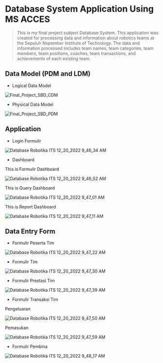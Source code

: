 # Database System Application Using MS ACCES
> This is my final project subject Database System. This application was created for
processing data and information about robotics teams at the Sepuluh Nopember Institute of Technology. The data and information processed includes team names, team categories, team members, team positions, coaches, team transactions, and achievements of each existing team.

## Data Model (PDM and LDM)
- Logical Data Model


![Final_Project_SBD_CDM](https://user-images.githubusercontent.com/89715780/208635903-4d4a17f6-97a1-4e4b-a9c2-9885387815d4.png)


- Physical Data Model

![Final_Project_SBD_PDM](https://user-images.githubusercontent.com/89715780/208635940-1fe7861c-e942-4cf4-a3ca-483811cbd5c7.png)

## Application

- Login Formulir


![Database Robotika ITS 12_20_2022 9_46_34 AM](https://user-images.githubusercontent.com/89715780/208637417-ccc55287-2608-4fb7-a2dc-a998c3cf8993.png)

- Dashboard

This is Formulir Dashboard

![Database Robotika ITS 12_20_2022 9_46_52 AM](https://user-images.githubusercontent.com/89715780/208637494-7c15a4db-c0ce-4a92-9106-80adaf3ce288.png)


This is Query Dashboard

![Database Robotika ITS 12_20_2022 9_47_01 AM](https://user-images.githubusercontent.com/89715780/208637634-04ad5b4c-76ce-4588-b925-60c3c039ad01.png)


This is Report Dashboard

![Database Robotika ITS 12_20_2022 9_47_11 AM](https://user-images.githubusercontent.com/89715780/208637728-8019a33d-e5e2-444c-9c8c-5d598b7200cd.png)


## Data Entry Form

- Formulir Peserta Tim

![Database Robotika ITS 12_20_2022 9_47_22 AM](https://user-images.githubusercontent.com/89715780/208637925-f9b4f70a-b393-417a-9b28-a12d751e0b06.png)



- Formulir Tim

![Database Robotika ITS 12_20_2022 9_47_30 AM](https://user-images.githubusercontent.com/89715780/208637971-597cfacd-2d0d-49c9-9576-4fa258abdb3c.png)


- Formulir Prestasi Tim

![Database Robotika ITS 12_20_2022 9_47_39 AM](https://user-images.githubusercontent.com/89715780/208638064-5cfa83ab-63e6-4ce8-9edb-65b47015e3c4.png)


- Formulir Transaksi Tim

Pengeluaran

![Database Robotika ITS 12_20_2022 9_47_50 AM](https://user-images.githubusercontent.com/89715780/208638156-22ea01fc-72b4-4b5d-a8b6-3f5d078b5632.png)

Pemasukan 


![Database Robotika ITS 12_20_2022 9_47_59 AM](https://user-images.githubusercontent.com/89715780/208638220-6a0fc826-c248-4035-be00-d45e3d68c105.png)


- Formulir Pembina

![Database Robotika ITS 12_20_2022 9_48_17 AM](https://user-images.githubusercontent.com/89715780/208638338-225c5f75-ffae-4567-a1af-7a6f011b8006.png)


